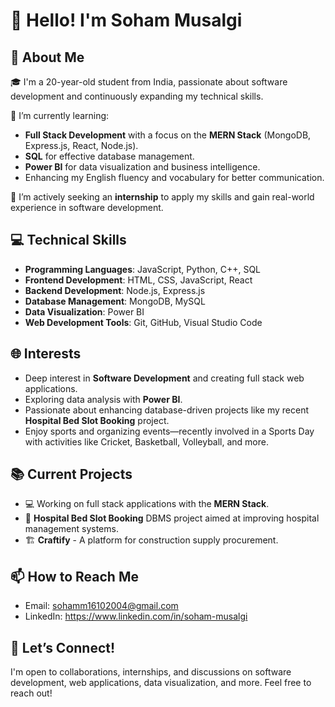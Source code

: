 # 👋 Hello! I'm Soham Musalgi

## 🌟 About Me

🎓 I'm a 20-year-old student from India, passionate about software development and continuously expanding my technical skills.

🌱 I’m currently learning:
   - **Full Stack Development** with a focus on the **MERN Stack** (MongoDB, Express.js, React, Node.js).
   - **SQL** for effective database management.
   - **Power BI** for data visualization and business intelligence.
   - Enhancing my English fluency and vocabulary for better communication.

💼 I’m actively seeking an **internship** to apply my skills and gain real-world experience in software development.

## 💻 Technical Skills
- **Programming Languages**: JavaScript, Python, C++, SQL
- **Frontend Development**: HTML, CSS, JavaScript, React
- **Backend Development**: Node.js, Express.js
- **Database Management**: MongoDB, MySQL
- **Data Visualization**: Power BI
- **Web Development Tools**: Git, GitHub, Visual Studio Code

## 🌐 Interests
- Deep interest in **Software Development** and creating full stack web applications.
- Exploring data analysis with **Power BI**.
- Passionate about enhancing database-driven projects like my recent **Hospital Bed Slot Booking** project.
- Enjoy sports and organizing events—recently involved in a Sports Day with activities like Cricket, Basketball, Volleyball, and more.

## 📚 Current Projects
- 💻 Working on full stack applications with the **MERN Stack**.
- 🏥 **Hospital Bed Slot Booking** DBMS project aimed at improving hospital management systems.
- 🏗️ **Craftify** - A platform for construction supply procurement.

## 📫 How to Reach Me
- Email: sohamm16102004@gmail.com
- LinkedIn: https://www.linkedin.com/in/soham-musalgi

## 🤝 Let’s Connect!
I'm open to collaborations, internships, and discussions on software development, web applications, data visualization, and more. Feel free to reach out!
